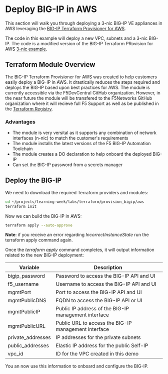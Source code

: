 # Deploy BIG-IP in AWS
This section will walk you through deploying a 3-nic BIG-IP VE appliances in AWS leveraging the [BIG-IP Terraform Provisioner for AWS](https://github.com/f5devcentral/terraform-aws-bigip-module). 

The code in this example will deploy a new VPC, subnets and a 3-nic BIG-IP.  The code is a modified version of the BIG-IP Terraform PRovision for AWS [3-nic example](https://github.com/f5devcentral/terraform-aws-bigip-module/tree/master/examples/bigip_aws_3nic_deploy). 

## Terraform Module Overview
The BIG-IP Terraform Provisioner for AWS was created to help customers easily deploy a BIG-IP in AWS.  It drastically reduces the steps required and deploys the BIG-IP based upon best practices for AWS. The module is currently accessible via the F5DevCentral GitHub organization.  However, in the near future the module will be transfered to the F5Networks GitHub organization where it will recieve full F5 Support as well as be published in the [Terraform Registry](https://registry.terraform.io/). 

### Advantages
- The module is very versital as it supports any combination of network interfaces (n-nic) to match the customer's requirements 
- The module installs the latest versions of the F5 BIG-IP Automation Toolchain
- The module creates a DO declaration to help onboard the deployed BIG-IP
- Can set the BIG-IP password from a secrets manager 

## Deploy the BIG-IP
We need to download the required Terraform providers and modules:
```bash
cd ~/projects/learning-week/labs/terraform/provision_bigip/aws
terraform init
```

Now we can build the BIG-IP in AWS:
```bash
terraform apply --auto-approve
```

**Note**: if you receive an error regarding *IncorrectInstanceState* run the terraform apply command again.

Once the *terraform apply* command completes, it will output information related to the new BIG-IP deployment:

| Variable | Description |
|----------|-------------|
| bigip_password | Password to access the BIG-IP API and UI|
| f5_username | Username to access the BIG-IP API and UI |
| mgmtPort | Port to access the BIG-IP API and UI | 
| mgmtPublicDNS | FQDN to access the BIG-IP API or UI | 
| mgmtPublicIP | Public IP address of the BIG-IP management interface |
| mgmtPublicURL | Public URL to access the BIG-IP management interface |
| private_addresses | IP addresses for the private subnets |
| public_addresses | Elastic IP address for the public Self-IP |
| vpc_id | ID for the VPC created in this demo |

You an now use this information to onboard and configure the BIG-IP.